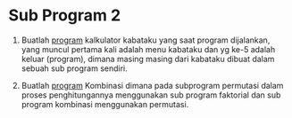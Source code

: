 # Sub Program 2

1. Buatlah [program](/Praktikum/9Praktikum/4.KABATAKU/KABATAKU.pas) kalkulator kabataku yang saat program dijalankan, yang muncul pertama kali adalah menu kabataku dan yg ke-5 adalah keluar (program), dimana masing masing dari kabataku dibuat dalam sebuah sub program sendiri.

2. Buatlah [program](/Praktikum/9Praktikum/3.Faktorial,Permutasi,Kombinasi/PCF.pas) Kombinasi dimana pada subprogram permutasi dalam proses penghitungannya menggunakan sub program faktorial dan sub program kombinasi menggunakan permutasi.